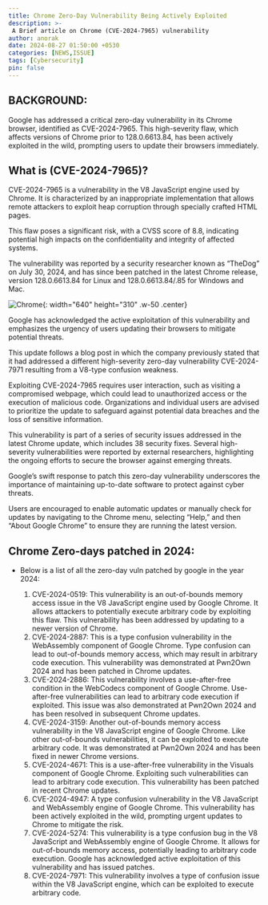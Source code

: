 ```yaml
---
title: Chrome Zero-Day Vulnerability Being Actively Exploited 
description: >-
 A Brief article on Chrome (CVE-2024-7965) vulnerability
author: anorak
date: 2024-08-27 01:50:00 +0530
categories: [NEWS,ISSUE]
tags: [Cybersecurity]
pin: false
---
```

## BACKGROUND:
Google has addressed a critical zero-day vulnerability in its Chrome browser, identified as CVE-2024-7965. This high-severity flaw, which affects versions of Chrome prior to 128.0.6613.84, has been actively exploited in the wild, prompting users to update their browsers immediately.

## What is (CVE-2024-7965)?

CVE-2024-7965 is a vulnerability in the V8 JavaScript engine used by Chrome. It is characterized by an inappropriate implementation that allows remote attackers to exploit heap corruption through specially crafted HTML pages.

This flaw poses a significant risk, with a CVSS score of 8.8, indicating potential high impacts on the confidentiality and integrity of affected systems.

The vulnerability was reported by a security researcher known as “TheDog” on July 30, 2024, and has since been patched in the latest Chrome release, version 128.0.6613.84 for Linux and 128.0.6613.84/.85 for Windows and Mac.

![Chrome](/assets/img/202408/chrome0day.jpg){: width="640" height="310" .w-50 .center}

Google has acknowledged the active exploitation of this vulnerability and emphasizes the urgency of users updating their browsers to mitigate potential threats.

This update follows a blog post in which the company previously stated that it had addressed a different high-severity zero-day vulnerability CVE-2024-7971 resulting from a V8-type confusion weakness.

Exploiting CVE-2024-7965 requires user interaction, such as visiting a compromised webpage, which could lead to unauthorized access or the execution of malicious code. Organizations and individual users are advised to prioritize the update to safeguard against potential data breaches and the loss of sensitive information.

This vulnerability is part of a series of security issues addressed in the latest Chrome update, which includes 38 security fixes. Several high-severity vulnerabilities were reported by external researchers, highlighting the ongoing efforts to secure the browser against emerging threats.

Google’s swift response to patch this zero-day vulnerability underscores the importance of maintaining up-to-date software to protect against cyber threats.

Users are encouraged to enable automatic updates or manually check for updates by navigating to the Chrome menu, selecting “Help,” and then “About Google Chrome” to ensure they are running the latest version.

## Chrome Zero-days patched in 2024:
- Below is a list of all the zero-day vuln patched by google in the year 2024:
 
   1. CVE-2024-0519: This vulnerability is an out-of-bounds memory access issue in the V8 JavaScript engine used by Google Chrome. It allows attackers to potentially execute arbitrary code by exploiting this flaw. This vulnerability has been addressed by updating to a newer version of Chrome.
   2. CVE-2024-2887: This is a type confusion vulnerability in the WebAssembly component of Google Chrome. Type confusion can lead to out-of-bounds memory access, which may result in arbitrary code execution. This vulnerability was demonstrated at Pwn2Own 2024 and has been patched in Chrome updates.
   3. CVE-2024-2886: This vulnerability involves a use-after-free condition in the WebCodecs component of Google Chrome. Use-after-free vulnerabilities can lead to arbitrary code execution if exploited. This issue was also demonstrated at Pwn2Own 2024 and has been resolved in subsequent Chrome updates.
   4. CVE-2024-3159: Another out-of-bounds memory access vulnerability in the V8 JavaScript engine of Google Chrome. Like other out-of-bounds vulnerabilities, it can be exploited to execute arbitrary code. It was demonstrated at Pwn2Own 2024 and has been fixed in newer Chrome versions.
   5. CVE-2024-4671: This is a use-after-free vulnerability in the Visuals component of Google Chrome. Exploiting such vulnerabilities can lead to arbitrary code execution. This vulnerability has been patched in recent Chrome updates.
   6. CVE-2024-4947: A type confusion vulnerability in the V8 JavaScript and WebAssembly engine of Google Chrome. This vulnerability has been actively exploited in the wild, prompting urgent updates to Chrome to mitigate the risk.
   7. CVE-2024-5274: This vulnerability is a type confusion bug in the V8 JavaScript and WebAssembly engine of Google Chrome. It allows for out-of-bounds memory access, potentially leading to arbitrary code execution. Google has acknowledged active exploitation of this vulnerability and has issued patches.
   8. CVE-2024-7971: This vulnerability involves a type of confusion issue within the V8 JavaScript engine, which can be exploited to execute arbitrary code.
